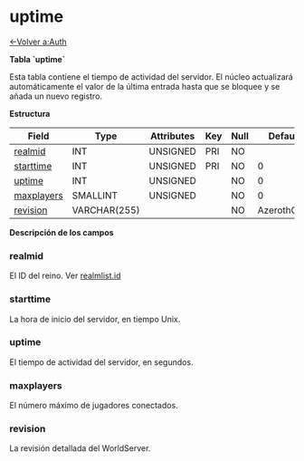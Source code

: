 # uptime

[<-Volver a:Auth](database-auth.md)

**Tabla \`uptime\`**

Esta tabla contiene el tiempo de actividad del servidor. El núcleo actualizará automáticamente el valor de la última entrada hasta que se bloquee y se añada un nuevo registro.

**Estructura**

| Field           | Type         | Attributes | Key | Null | Default     | Extra | Comment |
|-----------------|--------------|------------|-----|------|-------------|-------|---------|
| [realmid][1]    | INT      | UNSIGNED   | PRI | NO   |             |       |         |
| [starttime][2]  | INT      | UNSIGNED   | PRI | NO   | 0           |       |         |
| [uptime][3]     | INT      | UNSIGNED   |     | NO   | 0           |       |         |
| [maxplayers][4] | SMALLINT  | UNSIGNED   |     | NO   | 0           |       |         |
| [revision][5]   | VARCHAR(255) |            |     | NO   | AzerothCore |       |         |

[1]: #realmid
[2]: #starttime
[3]: #uptime
[4]: #maxplayers
[5]: #revision

**Descripción de los campos**

### realmid

El ID del reino. Ver [realmlist.id](realmlist#id)

### starttime

La hora de inicio del servidor, en tiempo Unix.

### uptime

El tiempo de actividad del servidor, en segundos.

### maxplayers

El número máximo de jugadores conectados.

### revision

La revisión detallada del WorldServer.